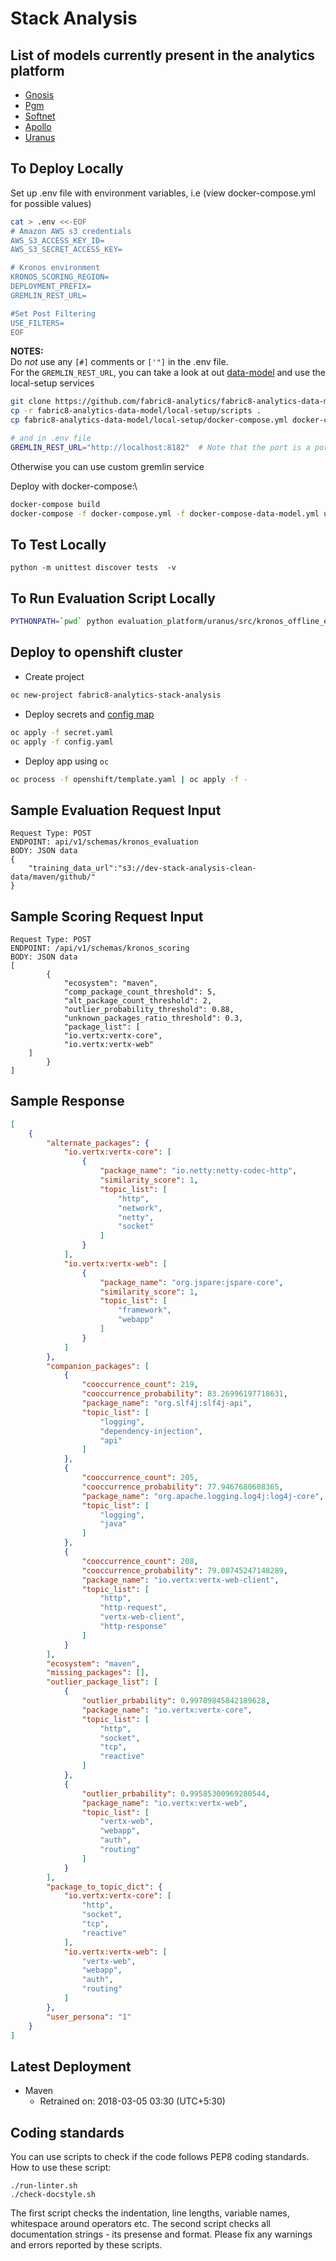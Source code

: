# Stack Analysis

## List of models currently present in the analytics platform


* [Gnosis](/analytics_platform/kronos/gnosis)
* [Pgm](/analytics_platform/kronos/pgm)
* [Softnet](/analytics_platform/kronos/softnet)
* [Apollo](/analytics_platform/kronos/apollo)
* [Uranus](/analytics_platform/kronos/uranus)

## To Deploy Locally
Set up .env file with environment variables, i.e (view docker-compose.yml for possible values)
```bash
cat > .env <<-EOF
# Amazon AWS s3 credentials
AWS_S3_ACCESS_KEY_ID=
AWS_S3_SECRET_ACCESS_KEY=

# Kronos environment
KRONOS_SCORING_REGION=
DEPLOYMENT_PREFIX=
GREMLIN_REST_URL=

#Set Post Filtering
USE_FILTERS=
EOF
```

[data-model]: https://github.com/fabric8-analytics/fabric8-analytics-data-model/tree/master/local-setup
**NOTES:**\
Do *not* use any `[#]` comments or `['"]` in the .env file.\
For the `GREMLIN_REST_URL`, you can take a look at out [data-model]
and use the local-setup services
```bash
git clone https://github.com/fabric8-analytics/fabric8-analytics-data-model.git
cp -r fabric8-analytics-data-model/local-setup/scripts .
cp fabric8-analytics-data-model/local-setup/docker-compose.yml docker-compose-data-model.yml

# and in .env file
GREMLIN_REST_URL="http://localhost:8182"  # Note that the port is a port accessed from within the container
```
Otherwise you can use custom gremlin service

Deploy with docker-compose:\

```bash
docker-compose build
docker-compose -f docker-compose.yml -f docker-compose-data-model.yml up
```

## To Test Locally

`python -m unittest discover tests  -v`


## To Run Evaluation Script Locally

```bash
PYTHONPATH=`pwd` python evaluation_platform/uranus/src/kronos_offline_evaluation.py
```

## Deploy to openshift cluster

- Create project

```bash
oc new-project fabric8-analytics-stack-analysis
```

- Deploy secrets and [config map](https://github.com/fabric8-analytics/fabric8-analytics-common/blob/master/openshift/generate-config.sh)

```bash
oc apply -f secret.yaml
oc apply -f config.yaml
```

- Deploy app using `oc`

```bash
oc process -f openshift/template.yaml | oc apply -f -
```


## Sample Evaluation Request Input
```
Request Type: POST
ENDPOINT: api/v1/schemas/kronos_evaluation
BODY: JSON data
{
    "training_data_url":"s3://dev-stack-analysis-clean-data/maven/github/"
}
```


## Sample Scoring Request Input
```
Request Type: POST 
ENDPOINT: /api/v1/schemas/kronos_scoring
BODY: JSON data
[
        {
            "ecosystem": "maven",
            "comp_package_count_threshold": 5,
            "alt_package_count_threshold": 2,
            "outlier_probability_threshold": 0.88,
            "unknown_packages_ratio_threshold": 0.3,
            "package_list": [         
            "io.vertx:vertx-core",
            "io.vertx:vertx-web"
    ]
        }
]
```

## Sample Response
```json
[
    {
        "alternate_packages": {
            "io.vertx:vertx-core": [
                {
                    "package_name": "io.netty:netty-codec-http",
                    "similarity_score": 1,
                    "topic_list": [
                        "http",
                        "network",
                        "netty",
                        "socket"
                    ]
                }
            ],
            "io.vertx:vertx-web": [
                {
                    "package_name": "org.jspare:jspare-core",
                    "similarity_score": 1,
                    "topic_list": [
                        "framework",
                        "webapp"
                    ]
                }
            ]
        },
        "companion_packages": [
            {
                "cooccurrence_count": 219,
                "cooccurrence_probability": 83.26996197718631,
                "package_name": "org.slf4j:slf4j-api",
                "topic_list": [
                    "logging",
                    "dependency-injection",
                    "api"
                ]
            },
            {
                "cooccurrence_count": 205,
                "cooccurrence_probability": 77.9467680608365,
                "package_name": "org.apache.logging.log4j:log4j-core",
                "topic_list": [
                    "logging",
                    "java"
                ]
            },
            {
                "cooccurrence_count": 208,
                "cooccurrence_probability": 79.08745247148289,
                "package_name": "io.vertx:vertx-web-client",
                "topic_list": [
                    "http",
                    "http-request",
                    "vertx-web-client",
                    "http-response"
                ]
            }
        ],
        "ecosystem": "maven",
        "missing_packages": [],
        "outlier_package_list": [
            {
                "outlier_prbability": 0.99789845842189628,
                "package_name": "io.vertx:vertx-core",
                "topic_list": [
                    "http",
                    "socket",
                    "tcp",
                    "reactive"
                ]
            },
            {
                "outlier_prbability": 0.99585300969280544,
                "package_name": "io.vertx:vertx-web",
                "topic_list": [
                    "vertx-web",
                    "webapp",
                    "auth",
                    "routing"
                ]
            }
        ],
        "package_to_topic_dict": {
            "io.vertx:vertx-core": [
                "http",
                "socket",
                "tcp",
                "reactive"
            ],
            "io.vertx:vertx-web": [
                "vertx-web",
                "webapp",
                "auth",
                "routing"
            ]
        },
        "user_persona": "1"
    }
]
```


## Latest Deployment

* Maven
	* Retrained on: 2018-03-05 03:30 (UTC+5:30)


## Coding standards

You can use scripts to check if the code follows PEP8 coding standards. How to use these script:

```
./run-linter.sh
./check-docstyle.sh
```

The first script checks the indentation, line lengths, variable names, whitespace around operators etc. The second
script checks all documentation strings - its presense and format. Please fix any warnings and errors reported by these
scripts.
